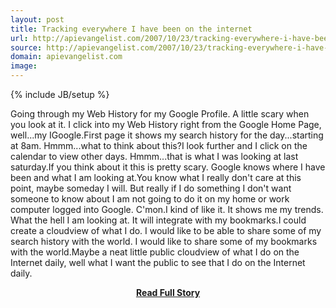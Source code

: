```yaml
---
layout: post
title: Tracking everywhere I have been on the internet
url: http://apievangelist.com/2007/10/23/tracking-everywhere-i-have-been-on-the-internet-2/
source: http://apievangelist.com/2007/10/23/tracking-everywhere-i-have-been-on-the-internet-2/
domain: apievangelist.com
image: 
---
```

{% include JB/setup %}<p>Going through my Web History for my Google Profile. A little scary when you look at it. I click into my Web History right from the Google Home Page, well...my IGoogle.First page it shows my search history for the day...starting at 8am.  Hmmm...what to think about this?I look further and I click on the calendar to view other days.  Hmmm...that is what I was looking at last saturday.If you think about it this is pretty scary.  Google knows where I have been and what I am looking at.You know what I really don't care at this point, maybe someday I will. But really if I do something I don't want someone to know about I am not going to do it on my home or work computer logged into Google. C'mon.I kind of like it.  It shows me my trends.  What the hell I am looking at.  It will integrate with my bookmarks.I could create a cloudview of what I do. I would like to be able to share some of my search history with the world. I would like to share some of my bookmarks with the world.Maybe a neat little public cloudview of what I do on the Internet daily, well what I want the public to see that I do on the Internet daily.</p>
<center><p><a href="http://apievangelist.com/2007/10/23/tracking-everywhere-i-have-been-on-the-internet-2/" style='padding:25px; font-sze:18px; font-weight: bold;'>Read Full Story</a></p></center>
